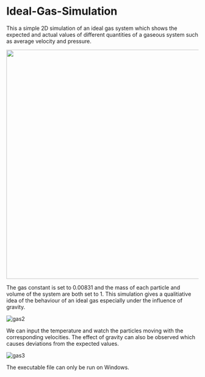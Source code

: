 # Ideal-Gas-Simulation

This a simple 2D simulation of an ideal gas system which shows the expected and actual values of different quantities of a gaseous system such as average velocity and pressure. 

<img src="https://user-images.githubusercontent.com/96186288/196238548-0426fc16-3732-47e4-b4fe-fa374d7e7fb1.png" width="600">

The gas constant is set to 0.00831 and the mass of each particle and volume of the system are both set to 1. This simulation gives a qualitiative idea of the behaviour of an ideal gas especially under the influence of gravity.

![gas2](https://user-images.githubusercontent.com/96186288/196235837-1dc10b3c-da9f-4a56-8b3e-3de3f6861a2e.png)

We can input the temperature and watch the particles moving with the corresponding velocities. The effect of gravity can also be observed which causes deviations from the expected values.

![gas3](https://user-images.githubusercontent.com/96186288/196235850-936cffe2-8615-4bdd-b904-9d676b810ff0.png)

The executable file can only be run on Windows.

